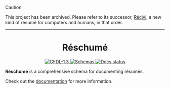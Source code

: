 > [!CAUTION]
> This project has been archived. Please refer to its successor, [Récivi](https://recivi.pages.dev), a new kind of résumé for computers and humans, in that order.

---

<h1 align="center">
  Réschumé
</h1>

<p align="center">
  <a href="https://github.com/dhruvkb/reschume/blob/main/LICENSE">
    <img src="https://img.shields.io/static/v1?label=license&message=GFDL-1.3&color=green" alt="GFDL-1.3"/>
  </a>
  <a href="https://dhruvkb.github.io/reschume/schema/resume.json">
    <img src="https://img.shields.io/static/v1?label=schema&message=resume.json&color=informational" alt="Schemas"/>
  </a>
  <a href="https://github.com/dhruvkb/reschume/actions/workflows/docs.yml">
    <img src="https://github.com/dhruvkb/reschume/actions/workflows/docs.yml/badge.svg" alt="Docs status"/>
  </a>
</p>

**Réschumé** is a comprehensive schema for documenting résumés.

Check out the [documentation](https://dhruvkb.github.io/reschume/) for more information.
